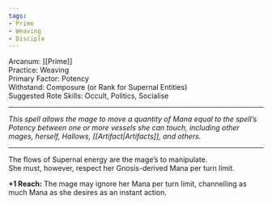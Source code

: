```yaml
---
tags:
- Prime
- Weaving
- Disciple
---
```


Arcanum: [[Prime]]\
Practice: Weaving\
Primary Factor: Potency\
Withstand: Composure (or Rank for Supernal Entities)\
Suggested Rote Skills: Occult, Politics, Socialise

---

_This spell allows the mage to move a quantity of Mana equal to the spell’s Potency between one or more vessels she can touch, including other mages, herself, Hallows, [[Artifact|Artifacts]], and others._

---

The flows of Supernal energy are the mage’s to manipulate.\
She must, however, respect her Gnosis-derived Mana per turn limit.

**+1 Reach:** The mage may ignore her Mana per turn limit, channelling as much Mana as she desires as an instant action.